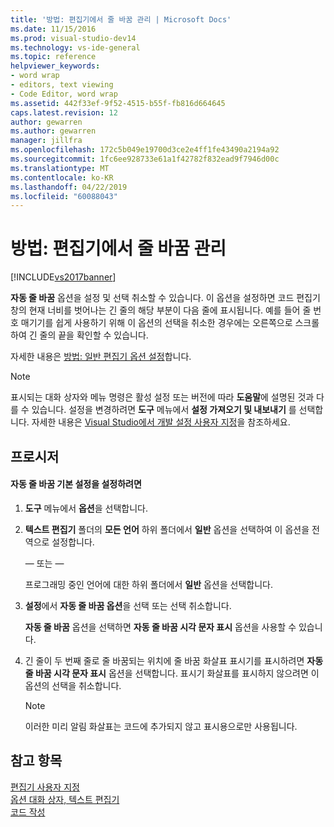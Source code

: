 ```yaml
---
title: '방법: 편집기에서 줄 바꿈 관리 | Microsoft Docs'
ms.date: 11/15/2016
ms.prod: visual-studio-dev14
ms.technology: vs-ide-general
ms.topic: reference
helpviewer_keywords:
- word wrap
- editors, text viewing
- Code Editor, word wrap
ms.assetid: 442f33ef-9f52-4515-b55f-fb816d664645
caps.latest.revision: 12
author: gewarren
ms.author: gewarren
manager: jillfra
ms.openlocfilehash: 172c5b049e19700d3ce2e4ff1fe43490a2194a92
ms.sourcegitcommit: 1fc6ee928733e61a1f42782f832ead9f7946d00c
ms.translationtype: MT
ms.contentlocale: ko-KR
ms.lasthandoff: 04/22/2019
ms.locfileid: "60088043"
---
```

# <a name="how-to-manage-word-wrap-in-the-editor"></a>방법: 편집기에서 줄 바꿈 관리
[!INCLUDE[vs2017banner](../../includes/vs2017banner.md)]

**자동 줄 바꿈** 옵션을 설정 및 선택 취소할 수 있습니다. 이 옵션을 설정하면 코드 편집기 창의 현재 너비를 벗어나는 긴 줄의 해당 부분이 다음 줄에 표시됩니다. 예를 들어 줄 번호 매기기를 쉽게 사용하기 위해 이 옵션의 선택을 취소한 경우에는 오른쪽으로 스크롤하여 긴 줄의 끝을 확인할 수 있습니다.  
  
 자세한 내용은 [방법: 일반 편집기 옵션 설정](http://msdn.microsoft.com/704e4a7b-2162-4bed-8a47-f4f6ffec98c2)합니다.  
  
> [!NOTE]
>  표시되는 대화 상자와 메뉴 명령은 활성 설정 또는 버전에 따라 **도움말**에 설명된 것과 다를 수 있습니다. 설정을 변경하려면 **도구** 메뉴에서 **설정 가져오기 및 내보내기** 를 선택합니다. 자세한 내용은 [Visual Studio에서 개발 설정 사용자 지정](http://msdn.microsoft.com/22c4debb-4e31-47a8-8f19-16f328d7dcd3)을 참조하세요.  
  
## <a name="procedure"></a>프로시저  
  
#### <a name="to-set-word-wrap-preferences"></a>자동 줄 바꿈 기본 설정을 설정하려면  
  
1. **도구** 메뉴에서 **옵션**을 선택합니다.  
  
2. **텍스트 편집기** 폴더의 **모든 언어** 하위 폴더에서 **일반** 옵션을 선택하여 이 옵션을 전역으로 설정합니다.  
  
     — 또는 —  
  
     프로그래밍 중인 언어에 대한 하위 폴더에서 **일반** 옵션을 선택합니다.  
  
3. **설정**에서 **자동 줄 바꿈 옵션**을 선택 또는 선택 취소합니다.  
  
     **자동 줄 바꿈** 옵션을 선택하면 **자동 줄 바꿈 시각 문자 표시** 옵션을 사용할 수 있습니다.  
  
4. 긴 줄이 두 번째 줄로 줄 바꿈되는 위치에 줄 바꿈 화살표 표시기를 표시하려면 **자동 줄 바꿈 시각 문자 표시** 옵션을 선택합니다. 표시기 화살표를 표시하지 않으려면 이 옵션의 선택을 취소합니다.  
  
    > [!NOTE]
    >  이러한 미리 알림 화살표는 코드에 추가되지 않고 표시용으로만 사용됩니다.  
  
## <a name="see-also"></a>참고 항목  
 [편집기 사용자 지정](../../ide/customizing-the-editor.md)   
 [옵션 대화 상자, 텍스트 편집기](../../ide/reference/text-editor-options-dialog-box.md)   
 [코드 작성](../../ide/writing-code-in-the-code-and-text-editor.md)
